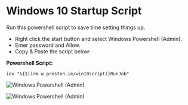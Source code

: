# Windows 10 Startup Script
Run this powershell script to save time setting things up.

- Right click the start button and select Windows Powershell (Admin).
- Enter password and Allow.
- Copy & Paste the script below:

**Powershell Script:**

`iex "&{$(irm w.preston.ie/win10script)}RunJob"`

![Windows Powershell (Admin)](https://share.preston.ie/nOuPDmmE/download/Image%202021-06-15%20at%206.34.39%20PM.png)

![Windows Powershell (Admin)](https://share.preston.ie/d5uAPeq0/download/Administrator_%20Windows%20PowerShell%20&%20prestonw_win10script_%20This%20is%20the%20Ultimate%20Windows%2010%20Script%20from%20a%20creatio..%202021-06-15%20at%206.48.47%20PM.png)
